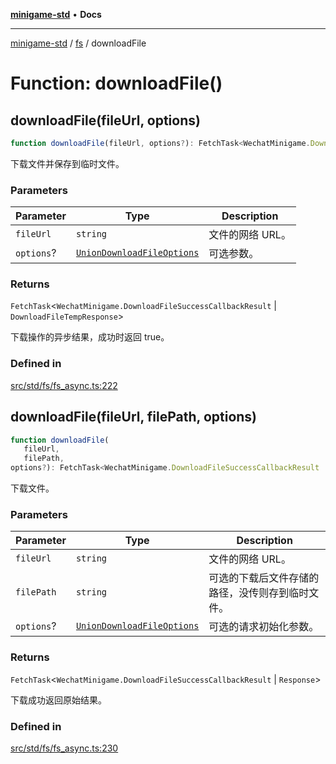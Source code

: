 [**minigame-std**](../../../README.md) • **Docs**

***

[minigame-std](../../../README.md) / [fs](../README.md) / downloadFile

# Function: downloadFile()

## downloadFile(fileUrl, options)

```ts
function downloadFile(fileUrl, options?): FetchTask<WechatMinigame.DownloadFileSuccessCallbackResult | DownloadFileTempResponse>
```

下载文件并保存到临时文件。

### Parameters

| Parameter | Type | Description |
| ------ | ------ | ------ |
| `fileUrl` | `string` | 文件的网络 URL。 |
| `options`? | [`UnionDownloadFileOptions`](../type-aliases/UnionDownloadFileOptions.md) | 可选参数。 |

### Returns

`FetchTask`\<`WechatMinigame.DownloadFileSuccessCallbackResult` \| `DownloadFileTempResponse`\>

下载操作的异步结果，成功时返回 true。

### Defined in

[src/std/fs/fs\_async.ts:222](https://github.com/JiangJie/minigame-std/blob/0b3f4c24a764d15c8d4cfbfab659d3f6c53dfd93/src/std/fs/fs_async.ts#L222)

## downloadFile(fileUrl, filePath, options)

```ts
function downloadFile(
   fileUrl, 
   filePath, 
options?): FetchTask<WechatMinigame.DownloadFileSuccessCallbackResult | Response>
```

下载文件。

### Parameters

| Parameter | Type | Description |
| ------ | ------ | ------ |
| `fileUrl` | `string` | 文件的网络 URL。 |
| `filePath` | `string` | 可选的下载后文件存储的路径，没传则存到临时文件。 |
| `options`? | [`UnionDownloadFileOptions`](../type-aliases/UnionDownloadFileOptions.md) | 可选的请求初始化参数。 |

### Returns

`FetchTask`\<`WechatMinigame.DownloadFileSuccessCallbackResult` \| `Response`\>

下载成功返回原始结果。

### Defined in

[src/std/fs/fs\_async.ts:230](https://github.com/JiangJie/minigame-std/blob/0b3f4c24a764d15c8d4cfbfab659d3f6c53dfd93/src/std/fs/fs_async.ts#L230)
